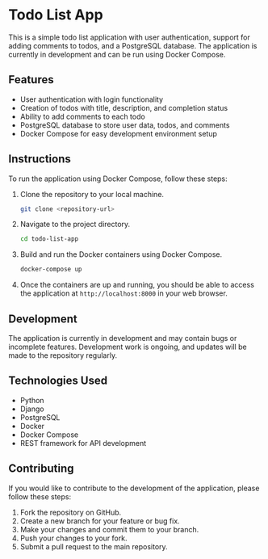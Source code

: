 # Todo List App

This is a simple todo list application with user authentication, support for adding comments to todos, and a PostgreSQL database. The application is currently in development and can be run using Docker Compose.

## Features

- User authentication with login functionality
- Creation of todos with title, description, and completion status
- Ability to add comments to each todo
- PostgreSQL database to store user data, todos, and comments
- Docker Compose for easy development environment setup

## Instructions

To run the application using Docker Compose, follow these steps:

1. Clone the repository to your local machine.

   ```bash
   git clone <repository-url>
   ```

2. Navigate to the project directory.

   ```bash
   cd todo-list-app
   ```

3. Build and run the Docker containers using Docker Compose.

   ```bash
   docker-compose up
   ```

4. Once the containers are up and running, you should be able to access the application at `http://localhost:8000` in your web browser.

## Development

The application is currently in development and may contain bugs or incomplete features. Development work is ongoing, and updates will be made to the repository regularly.

## Technologies Used

- Python
- Django
- PostgreSQL
- Docker
- Docker Compose
- REST framework for API development

## Contributing

If you would like to contribute to the development of the application, please follow these steps:

1. Fork the repository on GitHub.
2. Create a new branch for your feature or bug fix.
3. Make your changes and commit them to your branch.
4. Push your changes to your fork.
5. Submit a pull request to the main repository.
